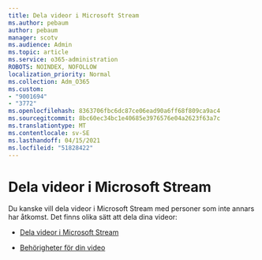 ```yaml
---
title: Dela videor i Microsoft Stream
ms.author: pebaum
author: pebaum
manager: scotv
ms.audience: Admin
ms.topic: article
ms.service: o365-administration
ROBOTS: NOINDEX, NOFOLLOW
localization_priority: Normal
ms.collection: Adm_O365
ms.custom:
- "9001694"
- "3772"
ms.openlocfilehash: 8363706fbc6dc87ce06ead90a6ff68f809ca9ac4
ms.sourcegitcommit: 8bc60ec34bc1e40685e3976576e04a2623f63a7c
ms.translationtype: MT
ms.contentlocale: sv-SE
ms.lasthandoff: 04/15/2021
ms.locfileid: "51828422"
---
```

# <a name="share-your-videos-in-microsoft-stream"></a>Dela videor i Microsoft Stream

Du kanske vill dela videor i Microsoft Stream med personer som inte annars har åtkomst. Det finns olika sätt att dela dina videor:

- [Dela videor i Microsoft Stream](https://docs.microsoft.com/stream/portal-share-video)

- [Behörigheter för din video](https://docs.microsoft.com/stream/portal-share-video#permissions-on-your-video)
